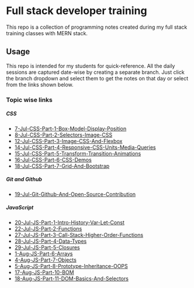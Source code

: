 # Full stack developer training

This repo is a collection of programming notes created during my full stack training classes with MERN stack.

## Usage
This repo is intended for my students for quick-reference. All the daily sessions are captured date-wise by creating a separate branch. Just click the branch dropdown and select them to get the notes on that day or select from the links shown below.

### Topic wise links



##### CSS
- [7-Jul-CSS-Part-1-Box-Model-Display-Position]
- [8-Jul-CSS-Part-2-Selectors-Image-CSS]
- [12-Jul-CSS-Part-3-Image-CSS-And-Flexbox]
- [14-Jul-CSS-Part-4-Responsive-CSS-Units-Media-Queries]
- [15-Jul-CSS-Part-5-Transform-Transition-Animations]
- [16-Jul-CSS-Part-6-CSS-Demos]
- [18-Jul-CSS-Part-7-Grid-And-Bootstrap]

##### Git and Github
- [19-Jul-Git-Github-And-Open-Source-Contribution]

##### JavaScript
- [20-Jul-JS-Part-1-Intro-History-Var-Let-Const]
- [22-Jul-JS-Part-2-Functions]
- [27-Jul-JS-Part-3-Call-Stack-Higher-Order-Functions]
- [28-Jul-JS-Part-4-Data-Types]
- [29-Jul-JS-Part-5-Closures]
- [1-Aug-JS-Part-6-Arrays]
- [4-Aug-JS-Part-7-Objects]
- [5-Aug-JS-Part-8-Prototype-Inheritance-OOPS]
- [17-Aug-JS-Part-10-BOM]
- [18-Aug-JS-Part-11-DOM-Basics-And-Selectors]

[//]: #
   [7-Jul-CSS-Part-1-Box-Model-Display-Position]: <https://github.com/NeetishRaj/dreamers_batch/tree/7-Jul-CSS-Part-1-Box-Model-Display-Position>
   [8-Jul-CSS-Part-2-Selectors-Image-CSS]: <https://github.com/NeetishRaj/dreamers_batch/tree/8-Jul-CSS-Part-2-Selectors-Image-CSS>
   [12-Jul-CSS-Part-3-Image-CSS-And-Flexbox]: <https://github.com/NeetishRaj/dreamers_batch/tree/12-Jul-CSS-Part-3-Image-CSS-And-Flexbox>
  [14-Jul-CSS-Part-4-Responsive-CSS-Units-Media-Queries]: <https://github.com/NeetishRaj/dreamers_batch/tree/14-Jul-CSS-Part-4-Responsive-CSS-Units-Media-Queries>
  [15-Jul-CSS-Part-5-Transform-Transition-Animations]: <https://github.com/NeetishRaj/dreamers_batch/tree/15-Jul-CSS-Part-5-Transform-Transition-Animations>
  [16-Jul-CSS-Part-6-CSS-Demos]: <https://github.com/NeetishRaj/dreamers_batch/tree/16-Jul-CSS-Part-6-CSS-Demos>
  [18-Jul-CSS-Part-7-Grid-And-Bootstrap]: <https://github.com/NeetishRaj/dreamers_batch/tree/18-Jul-CSS-Part-7-Grid-And-Bootstrap>
  [19-Jul-Git-Github-And-Open-Source-Contribution]: <https://github.com/NeetishRaj/dreamers_batch/tree/19-Jul-Git-Github-And-Open-Source-Contribution>
  [20-Jul-JS-Part-1-Intro-History-Var-Let-Const]: <https://github.com/NeetishRaj/dreamers_batch/tree/20-Jul-JS-Part-1-Intro-History-Var-Let-Const>
  [22-Jul-JS-Part-2-Functions]: <https://github.com/NeetishRaj/dreamers_batch/tree/22-Jul-JS-Part-2-Functions>
  [27-Jul-JS-Part-3-Call-Stack-Higher-Order-Functions]: <https://github.com/NeetishRaj/dreamers_batch/tree/27-Jul-JS-Part-3-Call-Stack-Higher-Order-Functions>
  [28-Jul-JS-Part-4-Data-Types]: <https://github.com/NeetishRaj/dreamers_batch/tree/28-Jul-JS-Part-4-Data-Types>
  [29-Jul-JS-Part-5-Closures]: <https://github.com/NeetishRaj/dreamers_batch/tree/29-Jul-JS-Part-5-Closures>
  [1-Aug-JS-Part-6-Arrays]: <https://github.com/NeetishRaj/dreamers_batch/tree/1-Aug-JS-Part-6-Arrays>
  [4-Aug-JS-Part-7-Objects]: <https://github.com/NeetishRaj/dreamers_batch/tree/4-Aug-JS-Part-7-Objects>
  [5-Aug-JS-Part-8-Prototype-Inheritance-OOPS]: <https://github.com/NeetishRaj/dreamers_batch/tree/5-Aug-JS-Part-8-Prototype-Inheritance-OOPS>
  [10-Aug-JS-Part-9-Math-String-Date]: <https://github.com/NeetishRaj/dreamers_batch/tree/10-Aug-JS-Part-9-Math-String-Date>
  [17-Aug-JS-Part-10-BOM]: <https://github.com/NeetishRaj/dreamers_batch/tree/17-Aug-JS-Part-10-BOM>
  [18-Aug-JS-Part-11-DOM-Basics-And-Selectors]: <https://github.com/NeetishRaj/dreamers_batch/tree/18-Aug-JS-Part-11-DOM-Basics-And-Selectors>
